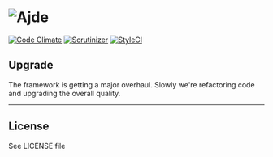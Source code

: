 # ![Ajde](https://raw.github.com/nabble/ajde/master/public/assets/media/ajde-medium.png "Ajde logo")

[![Code Climate](https://img.shields.io/codeclimate/github/nabble/ajde.svg)](https://codeclimate.com/github/nabble/ajde)
[![Scrutinizer](https://img.shields.io/scrutinizer/g/nabble/ajde.svg)](https://scrutinizer-ci.com/g/nabble/ajde/)
[![StyleCI](https://styleci.io/repos/4463831/shield)](https://styleci.io/repos/4463831)

## Upgrade 

The framework is getting a major overhaul. Slowly we're refactoring code and upgrading the overall quality.

---






License
-------------------------

See LICENSE file

